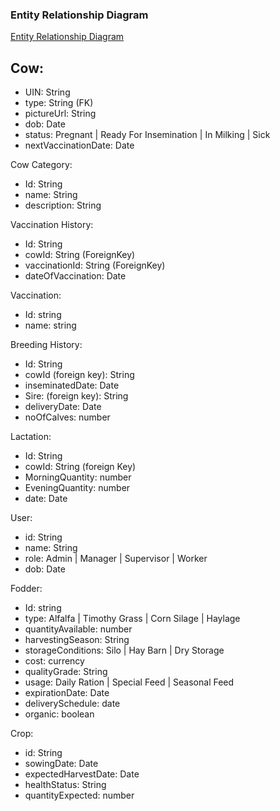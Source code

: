 <h3>Entity Relationship Diagram</h3>
<a href="https://lucid.app/lucidchart/7b7f6c42-753b-487d-a7dc-ef7408d6c149/edit?viewport_loc=-560%2C-32%2C3072%2C1580%2C0_0&invitationId=inv_7f22d004-ebcb-4beb-987f-53b8061281bf">Entity Relationship Diagram</a>

## Cow:

* UIN: String
* type: String (FK)
* pictureUrl: String
* dob: Date
* status: Pregnant | Ready For Insemination | In Milking | Sick
* nextVaccinationDate: Date

Cow Category:
* Id: String
* name: String
* description: String

Vaccination History:
* Id: String
* cowId: String (ForeignKey)
* vaccinationId: String (ForeignKey)
* dateOfVaccination: Date

Vaccination:
* Id: string
* name: string


Breeding History:
* Id: String
* cowId (foreign key): String
* inseminatedDate: Date
* Sire: (foreign key): String
* deliveryDate: Date
* noOfCalves: number


Lactation:
* Id: String
* cowId: String (foreign Key)
* MorningQuantity: number
* EveningQuantity: number
* date: Date

User:
* id: String
* name: String
* role: Admin | Manager | Supervisor | Worker 
* dob: Date

Fodder:
* Id: string
* type: Alfalfa | Timothy Grass | Corn Silage | Haylage
* quantityAvailable: number
* harvestingSeason: String
* storageConditions: Silo | Hay Barn | Dry Storage
* cost: currency
* qualityGrade: String
* usage: Daily Ration | Special Feed | Seasonal Feed
* expirationDate: Date
* deliverySchedule: date
* organic: boolean

Crop:
* id: String
* sowingDate: Date
* expectedHarvestDate: Date
* healthStatus: String
* quantityExpected: number
